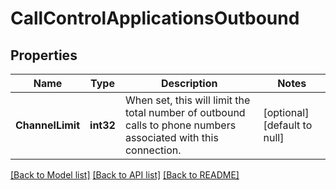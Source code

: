 # CallControlApplicationsOutbound

## Properties
Name | Type | Description | Notes
------------ | ------------- | ------------- | -------------
**ChannelLimit** | **int32** | When set, this will limit the total number of outbound calls to phone numbers associated with this connection. | [optional] [default to null]

[[Back to Model list]](../README.md#documentation-for-models) [[Back to API list]](../README.md#documentation-for-api-endpoints) [[Back to README]](../README.md)

